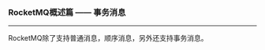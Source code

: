 ### RocketMQ概述篇 —— 事务消息 ###
***

RocketMQ除了支持普通消息，顺序消息，另外还支持事务消息。






















































































































